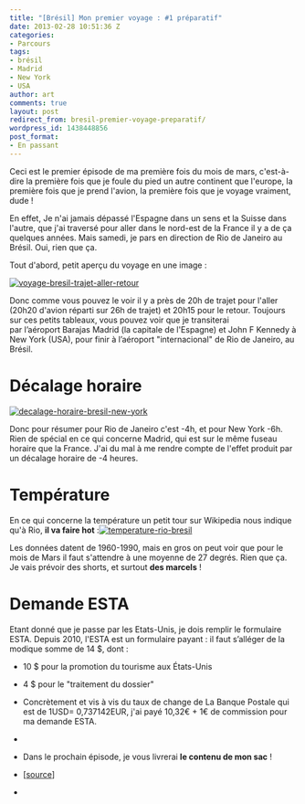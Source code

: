 ```yaml
---
title: "[Brésil] Mon premier voyage : #1 préparatif"
date: 2013-02-28 10:51:36 Z
categories:
- Parcours
tags:
- brésil
- Madrid
- New York
- USA
author: art
comments: true
layout: post
redirect_from: bresil-premier-voyage-preparatif/
wordpress_id: 1438448856
post_format:
- En passant
---
```


Ceci est le premier épisode de ma première fois du mois de mars, c'est-à-dire la première fois que je foule du pied un autre continent que l'europe, la première fois que je prend l'avion, la première fois que je voyage vraiment, dude ! <!-- more -->

En effet, Je n'ai jamais dépassé l'Espagne dans un sens et la Suisse dans l'autre, que j'ai traversé pour aller dans le nord-est de la France il y a de ça quelques années. Mais samedi, je pars en direction de Rio de Janeiro au Brésil. Oui, rien que ça.

Tout d'abord, petit aperçu du voyage en une image :

<a href="https://static.irz.fr/2013/02/voyage-bresil-trajet-aller-retour.png"><img alt="voyage-bresil-trajet-aller-retour" data-src="https://static.irz.fr/2013/02/voyage-bresil-trajet-aller-retour.png" src="https://static.irz.fr/thumb.php?size=<100&crop=0&src=https://static.irz.fr/2013/02/voyage-bresil-trajet-aller-retour.png" /></a>

Donc comme vous pouvez le voir il y a près de 20h de trajet pour l'aller (20h20 d'avion réparti sur 26h de trajet) et 20h15 pour le retour. Toujours sur ces petits tableaux, vous pouvez voir que je transiterai par l’aéroport Barajas Madrid (la capitale de l'Espagne) et John F Kennedy à New York (USA), pour finir à l’aéroport "internacional" de Rio de Janeiro, au Brésil.


# Décalage horaire


<a href="https://static.irz.fr/2013/02/decalage-horaire-bresil-new-york.png"><img alt="decalage-horaire-bresil-new-york" data-src="https://static.irz.fr/2013/02/decalage-horaire-bresil-new-york.png" src="https://static.irz.fr/thumb.php?size=<100&crop=0&src=https://static.irz.fr/2013/02/decalage-horaire-bresil-new-york.png" /></a>


Donc pour résumer pour Rio de Janeiro c'est -4h, et pour New York -6h. Rien de spécial en ce qui concerne Madrid, qui est sur le même fuseau horaire que la France. J'ai du mal à me rendre compte de l'effet produit par un décalage horaire de -4 heures.





# Température


En ce qui concerne la température un petit tour sur Wikipedia nous indique qu'à Rio, **il va faire hot** :<a href="https://static.irz.fr/2013/02/temperature-rio-bresil.png"><img alt="temperature-rio-bresil" data-src="https://static.irz.fr/2013/02/temperature-rio-bresil.png" src="https://static.irz.fr/thumb.php?size=<100&crop=0&src=https://static.irz.fr/2013/02/temperature-rio-bresil.png" /></a>

Les données datent de 1960-1990, mais en gros on peut voir que pour le mois de Mars il faut s'attendre à une moyenne de 27 degrés. Rien que ça. Je vais prévoir des shorts, et surtout **des marcels** !


# Demande ESTA


Etant donné que je passe par les Etats-Unis, je dois remplir le formulaire ESTA. Depuis 2010, l'ESTA est un formulaire payant : il faut s’alléger de la modique somme de 14 $, dont :



	
  * 10 $ pour la promotion du tourisme aux États-Unis

	
  * 4 $ pour le "traitement du dossier"

	
  * Concrètement et vis à vis du taux de change de La Banque Postale qui est de 1USD= 0,737142EUR, j'ai payé 10,32€ + 1€ de commission pour ma demande ESTA.

	
  * 
	
  * Dans le prochain épisode, je vous livrerai **le contenu de mon sac** !

	
  * [[source](http://fr.wikipedia.org/wiki/Fichier:ComputerHotline_-_Soleil_dans_les_nuages_(by).jpg)]

	
  * 


